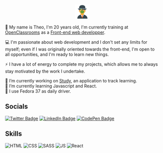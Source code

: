 <div align="center">
  <img src="https://raw.githubusercontent.com/bourdier/bourdier/main/magritte.png" alt="Magritte">
</div>

🌟 My name is Theo, I'm 20 years old, I'm currently training at [OpenClassrooms](https://openclassrooms.com/) as a [Front-end web developper](https://openclassrooms.com/en/paths/594-integrateur-web).

💻 I'm passionate about web development and I don't set any limits for myself; even if I was originally oriented towards the front-end, I'm open to all opportunities, and I'm ready to learn new things.

⚡ I have a lot of energy to complete my projects, which allows me to always stay motivated by the work I undertake.

🔭 I’m currently working on [Study](https://github.com/bourdier/study), an application to track learning. <br>
🌱 I’m currently learning Javascript and React. <br>
🐧 I use Fedora 37 as daily driver.

## Socials

[![Twitter Badge](https://img.shields.io/badge/Twitter-Profile-informational?style=flat&logo=twitter&logoColor=white&color=1CA2F1)](https://twitter.com/bourdierrr)
[![LinkedIn Badge](https://img.shields.io/badge/LinkedIn-Profile-informational?style=flat&logo=linkedin&logoColor=white&color=0D76A8)](https://www.linkedin.com/in/theobourdier/)
[![CodePen Badge](https://img.shields.io/badge/CodePen-Profile-informational?style=flat&logo=codepen&logoColor=white&color=black)](https://codepen.io/bourdier)

## Skills

![HTML](https://img.shields.io/badge/HTML5-E34F26?style=for-the-badge&logo=html5&logoColor=white)
![CSS](https://img.shields.io/badge/CSS3-1572B6?style=for-the-badge&logo=css3&logoColor=white)
![SASS](https://img.shields.io/badge/Sass-CC6699?style=for-the-badge&logo=sass&logoColor=white)
![JS](https://img.shields.io/badge/JavaScript-F7DF1E?style=for-the-badge&logo=javascript&logoColor=black)
![React](https://img.shields.io/badge/React-20232A?style=for-the-badge&logo=react&logoColor=61DAFB)
